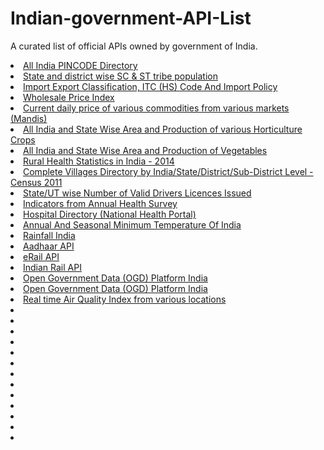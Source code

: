 # Indian-government-API-List
A curated list of official APIs owned by government of India.


<li><a href="https://data.gov.in/catalog/all-india-pincode-directory ">All India PINCODE Directory </a> </li>
<li><a href="https://data.gov.in/catalog/state-and-district-wise-scheduled-caste-and-schedule-tribe-population-each-caste-and-tribe  ">State and district wise SC & ST tribe population  </a> </li>
<li><a href="https://data.gov.in/catalog/import-export-classification-itc-hs-code-and-import-policy  "> Import Export Classification, ITC (HS) Code And Import Policy</a> </li>

<li><a href="https://data.gov.in/catalog/wholesale-price-index-0  ">Wholesale Price Index </a> </li>


<li><a href="https://data.gov.in/catalog/current-daily-price-various-commodities-various-markets-mandis   "> Current daily price of various commodities from various markets (Mandis)</a> </li>
<li><a href="https://data.gov.in/catalog/all-india-and-state-wise-area-and-production-various-horticulture-crops ">All India and State Wise Area and Production of various Horticulture Crops </a> </li>
<li><a href="https://data.gov.in/catalog/all-india-and-state-wise-area-and-production-vegetables   ">All India and State Wise Area and Production of Vegetables </a> </li>
<li><a href="https://data.gov.in/catalog/rural-health-statistics-india-2014  ">Rural Health Statistics in India - 2014 </a> </li>
<li><a href="https://data.gov.in/catalog/complete-villages-directory-indiastatedistrictsub-district-level-census-2011  "> Complete Villages Directory by India/State/District/Sub-District Level - Census 2011</a> </li>
<li><a href="https://data.gov.in/catalog/stateut-wise-number-valid-drivers-licences-issued "> State/UT wise Number of Valid Drivers Licences Issued</a> </li>
<li><a href="https://data.gov.in/catalog/indicators-annual-health-survey  ">Indicators from Annual Health Survey </a> </li>
<li><a href="https://data.gov.in/catalog/hospital-directory-national-health-portal   ">Hospital Directory (National Health Portal) </a> </li>

<li><a href="https://data.gov.in/catalog/annual-and-seasonal-minimum-temperature-india">Annual And Seasonal Minimum Temperature Of India </a> </li>
<li><a href="https://data.gov.in/catalog/rainfall-india"> Rainfall India </a> </li>

<li><a href="https://aadhaarapi.com/">Aadhaar API</a> </li>
<li><a href="http://api.erail.in/">eRail API</a> </li>
<li><a href="http://indianrailapi.com/IndianRail/API/">Indian Rail API</a> </li>
<li><a href="https://data.gov.in/ogpl_apis">Open Government Data (OGD) Platform India</a> </li>
<li><a href="https://data.gov.in/ogpl_apis">Open Government Data (OGD) Platform India</a> </li>

<li><a href="https://data.gov.in/resources/real-time-air-quality-index-various-locations">Real time Air Quality Index from various locations</a> </li>
<li><a href="   "> </a> </li>
<li><a href="   "> </a> </li>
<li><a href="   "> </a> </li>
<li><a href="   "> </a> </li>
<li><a href="   "> </a> </li>
<li><a href="   "> </a> </li>
<li><a href="   "> </a> </li>
<li><a href="   "> </a> </li>
<li><a href="   "> </a> </li>
<li><a href="   "> </a> </li>
<li><a href="   "> </a> </li>
<li><a href="   "> </a> </li>
<li><a href="   "> </a> </li>
